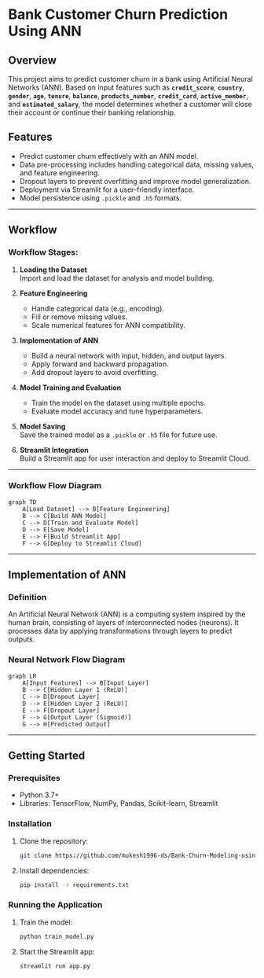 # Bank Customer Churn Prediction Using ANN

## Overview

This project aims to predict customer churn in a bank using Artificial Neural Networks (ANN). Based on input features such as **`credit_score`**, **`country`**, **`gender`**, **`age`**, **`tenure`**, **`balance`**, **`products_number`**, **`credit_card`**, **`active_member`**, and **`estimated_salary`**, the model determines whether a customer will close their account or continue their banking relationship.

## Features
- Predict customer churn effectively with an ANN model.
- Data pre-processing includes handling categorical data, missing values, and feature engineering.
- Dropout layers to prevent overfitting and improve model generalization.
- Deployment via Streamlit for a user-friendly interface.
- Model persistence using `.pickle` and `.h5` formats.

---

## Workflow

### Workflow Stages:
1. **Loading the Dataset**  
   Import and load the dataset for analysis and model building.

2. **Feature Engineering**  
   - Handle categorical data (e.g., encoding).  
   - Fill or remove missing values.  
   - Scale numerical features for ANN compatibility.  

3. **Implementation of ANN**  
   - Build a neural network with input, hidden, and output layers.  
   - Apply forward and backward propagation.  
   - Add dropout layers to avoid overfitting.  

4. **Model Training and Evaluation**  
   - Train the model on the dataset using multiple epochs.  
   - Evaluate model accuracy and tune hyperparameters.  

5. **Model Saving**  
   Save the trained model as a `.pickle` or `.h5` file for future use.  

6. **Streamlit Integration**  
   Build a Streamlit app for user interaction and deploy to Streamlit Cloud.

---

### Workflow Flow Diagram

```mermaid
graph TD
    A[Load Dataset] --> B[Feature Engineering]
    B --> C[Build ANN Model]
    C --> D[Train and Evaluate Model]
    D --> E[Save Model]
    E --> F[Build Streamlit App]
    F --> G[Deploy to Streamlit Cloud]
```

---

## Implementation of ANN

### Definition
An Artificial Neural Network (ANN) is a computing system inspired by the human brain, consisting of layers of interconnected nodes (neurons). It processes data by applying transformations through layers to predict outputs.

### Neural Network Flow Diagram
```mermaid
graph LR
    A[Input Features] --> B[Input Layer]
    B --> C[Hidden Layer 1 (ReLU)]
    C --> D[Dropout Layer]
    D --> E[Hidden Layer 2 (ReLU)]
    E --> F[Dropout Layer]
    F --> G[Output Layer (Sigmoid)]
    G --> H[Predicted Output]
```

---

## Getting Started

### Prerequisites
- Python 3.7+
- Libraries: TensorFlow, NumPy, Pandas, Scikit-learn, Streamlit

### Installation
1. Clone the repository:
   ```bash
   git clone https://github.com/mukesh1996-ds/Bank-Churn-Modeling-using-ANN.git
   ```
2. Install dependencies:
   ```bash
   pip install -r requirements.txt
   ```

### Running the Application
1. Train the model:
   ```bash
   python train_model.py
   ```
2. Start the Streamlit app:
   ```bash
   streamlit run app.py
   ```

